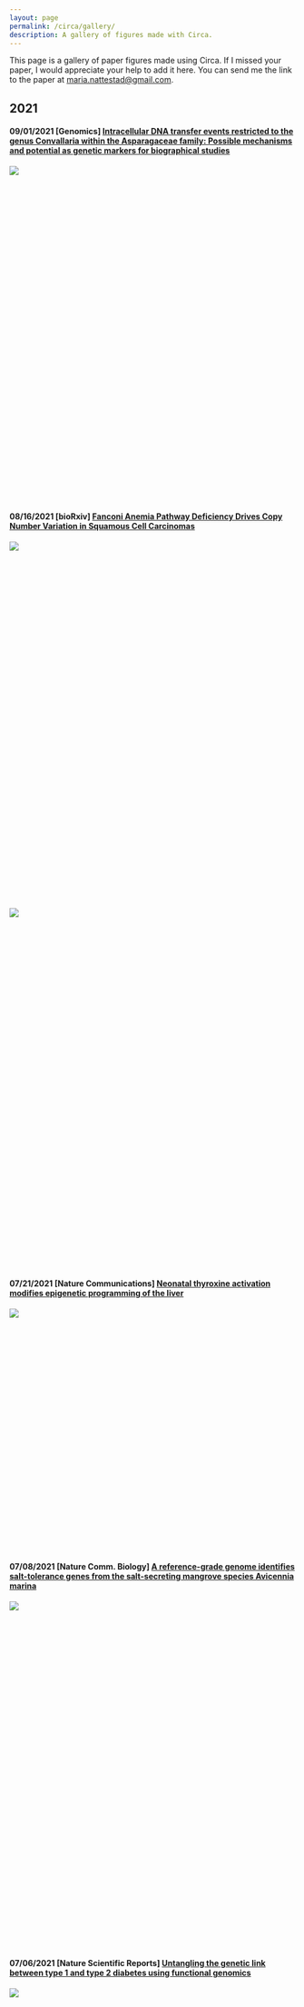 ```yaml
---
layout: page
permalink: /circa/gallery/
description: A gallery of figures made with Circa.
---
```


This page is a gallery of paper figures made using Circa. If I missed your paper, I would appreciate your help to add it here. You can send me the link to the paper at maria.nattestad@gmail.com.

## 2021

#### 09/01/2021 [Genomics] [Intracellular DNA transfer events restricted to the genus Convallaria within the Asparagaceae family: Possible mechanisms and potential as genetic markers for biographical studies](https://www.sciencedirect.com/science/article/pii/S0888754321002494)

<span style="overflow: hidden; display: inline-block; margin: 0.00px 0.00px; border: 0.00px solid #000000; transform: rotate(0.00rad) translateZ(0px); -webkit-transform: rotate(0.00rad) translateZ(0px); width: 624.00px; height: 589.33px;">![](/assets/circa/gallery/image2.png)</span>


#### 08/16/2021 [bioRxiv] [Fanconi Anemia Pathway Deficiency Drives Copy Number Variation in Squamous Cell Carcinomas](https://www.google.com/url?q=https://www.biorxiv.org/content/10.1101/2021.08.14.456365v1?ct%3D&sa=D&source=editors&ust=1630130778238000&usg=AOvVaw0Yx1mzsm49shZUIrN5HylQ)

<span style="overflow: hidden; display: inline-block; margin: 0.00px 0.00px; border: 0.00px solid #000000; transform: rotate(0.00rad) translateZ(0px); -webkit-transform: rotate(0.00rad) translateZ(0px); width: 624.00px; height: 646.67px;">![](/assets/circa/gallery/image8.png)</span><span style="overflow: hidden; display: inline-block; margin: 0.00px 0.00px; border: 0.00px solid #000000; transform: rotate(0.00rad) translateZ(0px); -webkit-transform: rotate(0.00rad) translateZ(0px); width: 624.00px; height: 633.33px;">![](/assets/circa/gallery/image10.png)</span>


#### 07/21/2021 [Nature Communications] [Neonatal thyroxine activation modifies epigenetic programming of the liver](https://www.google.com/url?q=https://www.nature.com/articles/s41467-021-24748-8&sa=D&source=editors&ust=1630130778239000&usg=AOvVaw1IJejC1MSITAh4bj_t5YPG)

<span style="overflow: hidden; display: inline-block; margin: 0.00px 0.00px; border: 0.00px solid #000000; transform: rotate(0.00rad) translateZ(0px); -webkit-transform: rotate(0.00rad) translateZ(0px); width: 557.50px; height: 427.18px;">![](/assets/circa/gallery/image11.png)</span>


#### 07/08/2021 [Nature Comm. Biology] [A reference-grade genome identifies salt-tolerance genes from the salt-secreting mangrove species Avicennia marina](https://www.google.com/url?q=https://www.nature.com/articles/s42003-021-02384-8&sa=D&source=editors&ust=1630130778241000&usg=AOvVaw37MnfsfCVIaHvYGwKbASBN)

<span style="overflow: hidden; display: inline-block; margin: 0.00px 0.00px; border: 0.00px solid #000000; transform: rotate(0.00rad) translateZ(0px); -webkit-transform: rotate(0.00rad) translateZ(0px); width: 624.00px; height: 609.33px;">![](/assets/circa/gallery/image21.png)</span>


#### 07/06/2021 [Nature Scientific Reports] [Untangling the genetic link between type 1 and type 2 diabetes using functional genomics](https://www.google.com/url?q=https://www.nature.com/articles/s41598-021-93346-x&sa=D&source=editors&ust=1630130778242000&usg=AOvVaw3lDHnojbf2xTPMAZw4ZaNW)

<span style="overflow: hidden; display: inline-block; margin: 0.00px 0.00px; border: 0.00px solid #000000; transform: rotate(0.00rad) translateZ(0px); -webkit-transform: rotate(0.00rad) translateZ(0px); width: 624.00px; height: 542.67px;">![](/assets/circa/gallery/image19.png)</span>


#### 07/01/2021 [Cover!] [Plant Science Today] [Whole-genome sequencing of three local rice varieties in Vietnam](https://www.google.com/url?q=https://horizonepublishing.com/journals/index.php/PST/article/view/1047&sa=D&source=editors&ust=1630130778243000&usg=AOvVaw2oSr1Kn2jokxyFrQMHafvS)

<span style="overflow: hidden; display: inline-block; margin: 0.00px 0.00px; border: 0.00px solid #000000; transform: rotate(0.00rad) translateZ(0px); -webkit-transform: rotate(0.00rad) translateZ(0px); width: 355.22px; height: 500.03px;">![](/assets/circa/gallery/image12.png)</span>


#### 07/01/2021 [Env. Microbiology] [Antarctic desert soil bacteria exhibit high novel natural product potential, evaluated through long-read genome sequencing and comparative genomics](https://www.google.com/url?q=https://sfamjournals.onlinelibrary.wiley.com/doi/full/10.1111/1462-2920.15300&sa=D&source=editors&ust=1630130778244000&usg=AOvVaw2H0R652_cjUHtPWoNcendO)

<span style="overflow: hidden; display: inline-block; margin: 0.00px 0.00px; border: 0.00px solid #000000; transform: rotate(0.00rad) translateZ(0px); -webkit-transform: rotate(0.00rad) translateZ(0px); width: 624.00px; height: 445.33px;">![](/assets/circa/gallery/image7.png)</span>


#### 06/01/2021 [Molecular Phylogenetics and Evolution] [A 313 plastome phylogenomic analysis of Pooideae: Exploring relationships among the largest subfamily of grasses](https://www.google.com/url?q=https://www.sciencedirect.com/science/article/pii/S1055790321000439&sa=D&source=editors&ust=1630130778246000&usg=AOvVaw3OpwEs-JA58Z8xKZho45z-)

<span style="overflow: hidden; display: inline-block; margin: 0.00px 0.00px; border: 0.00px solid #000000; transform: rotate(0.00rad) translateZ(0px); -webkit-transform: rotate(0.00rad) translateZ(0px); width: 578.00px; height: 578.00px;">![](/assets/circa/gallery/image14.png)</span>


#### 05/10/2021 [Nature Comm. Biology] [Pests, diseases, and aridity have shaped the genome of Corymbia citriodora](https://www.google.com/url?q=https://www.nature.com/articles/s42003-021-02009-0&sa=D&source=editors&ust=1630130778247000&usg=AOvVaw2nixHKrBaB7QzqDkF1Swke)

<span style="overflow: hidden; display: inline-block; margin: 0.00px 0.00px; border: 0.00px solid #000000; transform: rotate(0.00rad) translateZ(0px); -webkit-transform: rotate(0.00rad) translateZ(0px); width: 624.00px; height: 318.67px;">![](/assets/circa/gallery/image16.png)</span>


#### 05/08/2021 [Genome Biology and Evolution] [Chromosome-Level Assembly of the Atlantic Silverside Genome Reveals Extreme Levels of Sequence Diversity and Structural Genetic Variation](https://www.google.com/url?q=https://academic.oup.com/gbe/article/13/6/evab098/6272586?login%3Dtrue&sa=D&source=editors&ust=1630130778249000&usg=AOvVaw3Bb3vm0cQWRVhPaUF79jO7)

<span style="overflow: hidden; display: inline-block; margin: 0.00px 0.00px; border: 0.00px solid #000000; transform: rotate(0.00rad) translateZ(0px); -webkit-transform: rotate(0.00rad) translateZ(0px); width: 624.00px; height: 352.00px;">![](/assets/circa/gallery/image17.png)</span>


#### 04/26/2021 [PLoS One] [Trends in antimicrobial resistance amongst pathogens isolated from blood and cerebrospinal fluid cultures in Pakistan (2011-2015): A retrospective cross-sectional study](https://www.google.com/url?q=https://journals.plos.org/plosone/article?id%3D10.1371/journal.pone.0250226&sa=D&source=editors&ust=1630130778250000&usg=AOvVaw00rN4ypyoBfN0JJERVJR1U)

<span style="overflow: hidden; display: inline-block; margin: 0.00px 0.00px; border: 0.00px solid #000000; transform: rotate(0.00rad) translateZ(0px); -webkit-transform: rotate(0.00rad) translateZ(0px); width: 624.00px; height: 620.00px;">![](/assets/circa/gallery/image20.png)</span>


#### 04/08/2021 [Crop Science] [High-density linkage map construction and QTL analysis of fiber quality and lint percentage in tetraploid cotton](https://www.google.com/url?q=https://acsess.onlinelibrary.wiley.com/doi/abs/10.1002/csc2.20519&sa=D&source=editors&ust=1630130778251000&usg=AOvVaw0vWi02HEG4acDEWcsSYrVL)

(Unable to access full paper)


#### 04/02/2021 [bioRxiv] [Chromosomal rearrangements but no change of genes and transposable elements repertoires in an invasive forest-pathogenic fungus](https://www.google.com/url?q=https://www.biorxiv.org/content/10.1101/2021.03.09.434572v3.abstract&sa=D&source=editors&ust=1630130778253000&usg=AOvVaw07s8pAtf9iHRKGoTXSV_2y)

<span style="overflow: hidden; display: inline-block; margin: 0.00px 0.00px; border: 0.00px solid #000000; transform: rotate(0.00rad) translateZ(0px); -webkit-transform: rotate(0.00rad) translateZ(0px); width: 519.50px; height: 496.32px;">![](/assets/circa/gallery/image6.png)</span>

<span style="overflow: hidden; display: inline-block; margin: 0.00px 0.00px; border: 0.00px solid #000000; transform: rotate(0.00rad) translateZ(0px); -webkit-transform: rotate(0.00rad) translateZ(0px); width: 624.00px; height: 280.00px;">![](/assets/circa/gallery/image18.png)</span>


#### 03/31/2021 [Frontiers in Plant Science] [Changes in DNA Methylation in Arabidopsis thaliana Plants Exposed Over Multiple Generations to Gamma Radiation](https://www.google.com/url?q=https://www.frontiersin.org/articles/10.3389/fpls.2021.611783/pdf&sa=D&source=editors&ust=1630130778254000&usg=AOvVaw2X4QhlHBL72OagbAKvUgYG)

<span style="overflow: hidden; display: inline-block; margin: 0.00px 0.00px; border: 0.00px solid #000000; transform: rotate(0.00rad) translateZ(0px); -webkit-transform: rotate(0.00rad) translateZ(0px); width: 624.00px; height: 581.33px;">![](/assets/circa/gallery/image15.png)</span>


#### 03/18/2021 [Nature Scientific Reports] [Genome-wide methylome analysis of two strains belonging to the hypervirulent Neisseria meningitidis serogroup W ST-11 clonal complex](https://www.google.com/url?q=https://www.nature.com/articles/s41598-021-85266-7&sa=D&source=editors&ust=1630130778255000&usg=AOvVaw1QKf6j9w7MVMEuadq1qooi)

<span style="overflow: hidden; display: inline-block; margin: 0.00px 0.00px; border: 0.00px solid #000000; transform: rotate(0.00rad) translateZ(0px); -webkit-transform: rotate(0.00rad) translateZ(0px); width: 285.50px; height: 274.00px;">![](/assets/circa/gallery/image13.png)</span> </span><span style="overflow: hidden; display: inline-block; margin: 0.00px 0.00px; border: 0.00px solid #000000; transform: rotate(0.00rad) translateZ(0px); -webkit-transform: rotate(0.00rad) translateZ(0px); width: 318.43px; height: 271.14px;">![](/assets/circa/gallery/image3.png)</span>


#### 02/24/2021 [Plant, Cell & Env] [Deciphering the genetic basis of wheat seminal root anatomy uncovers ancestral axial conductance alleles](https://www.google.com/url?q=https://onlinelibrary.wiley.com/doi/abs/10.1111/pce.14035&sa=D&source=editors&ust=1630130778256000&usg=AOvVaw317tkS2LteQs7m6n-iELpa)

(Unable to access full paper)


#### 02/05/2021 [G3 Genes|Genomes|Genetics] [Chromosome-level genome assembly and structural variant analysis of two laboratory yeast strains from the Peterhof Genetic Collection lineage](https://www.google.com/url?q=https://academic.oup.com/g3journal/article/11/4/jkab029/6129118?login%3Dtrue&sa=D&source=editors&ust=1630130778257000&usg=AOvVaw0l98BXIJuKb_TUVS3ajrv4)

<span style="overflow: hidden; display: inline-block; margin: 0.00px 0.00px; border: 0.00px solid #000000; transform: rotate(0.00rad) translateZ(0px); -webkit-transform: rotate(0.00rad) translateZ(0px); width: 624.00px; height: 646.67px;">![](/assets/circa/gallery/image5.png)</span>


#### 01/28/2021 [PLoS Pathogens] [Strain-specific genome evolution in Trypanosoma cruzi, the agent of Chagas disease](https://www.google.com/url?q=https://journals.plos.org/plospathogens/article?id%3D10.1371/journal.ppat.1009254%23&sa=D&source=editors&ust=1630130778259000&usg=AOvVaw0jAcJ2KCUhcVenPPTkQhhn)

<span style="overflow: hidden; display: inline-block; margin: 0.00px 0.00px; border: 0.00px solid #000000; transform: rotate(0.00rad) translateZ(0px); -webkit-transform: rotate(0.00rad) translateZ(0px); width: 624.00px; height: 624.00px;">![](/assets/circa/gallery/image9.png)</span>


#### 01/21/2021 [bioRxiv] [APOBEC3A drives acquired resistance to targeted therapies in non-small cell lung cancer](https://www.google.com/url?q=https://www.biorxiv.org/content/10.1101/2021.01.20.426852v1.abstract&sa=D&source=editors&ust=1630130778260000&usg=AOvVaw2vvZrjVkeiDppRlBtZ4Mkw)

<span style="overflow: hidden; display: inline-block; margin: 0.00px 0.00px; border: 0.00px solid #000000; transform: rotate(0.00rad) translateZ(0px); -webkit-transform: rotate(0.00rad) translateZ(0px); width: 624.00px; height: 334.67px;">![](/assets/circa/gallery/image4.png)</span>


#### 01/01/2021 [Translational Oncology] [RNA-sequencing of IDH-wild-type glioblastoma with chromothripsis identifies novel gene fusions with potential oncogenic properties](https://www.google.com/url?q=https://www.sciencedirect.com/science/article/pii/S1936523320303764&sa=D&source=editors&ust=1630130778261000&usg=AOvVaw1-rexg3T_rC1zC-om9obRL)

<span style="overflow: hidden; display: inline-block; margin: 0.00px 0.00px; border: 0.00px solid #000000; transform: rotate(0.00rad) translateZ(0px); -webkit-transform: rotate(0.00rad) translateZ(0px); width: 624.00px; height: 546.67px;">![](/assets/circa/gallery/image1.png)</span>

## 2020

#### 06/11/2020 [Cell] [Illuminating Genetic Mysteries of the Dead Sea Scrolls](https://www.cell.com/cell/fulltext/S0092-8674(20)30552-3)

![](/assets/circa/gallery/dead_sea_scrolls.jpg)


## 2019

## 2018

## 2017

